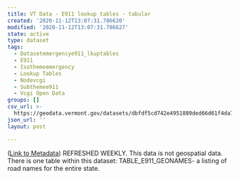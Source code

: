 ```yaml
---
title: VT Data - E911 lookup tables - tabular
created: '2020-11-12T13:07:31.786620'
modified: '2020-11-12T13:07:31.786627'
state: active
type: dataset
tags:
  - Datasetemergencye911_lkuptables
  - E911
  - Isothemeemergency
  - Lookup Tables
  - Nodevcgi
  - Subthemee911
  - Vcgi Open Data
groups: []
csv_url: >-
  https://geodata.vermont.gov/datasets/dbfdf5cd742e4951889ded66d61f4da7_34.csv?outSR=%7B%22latestWkid%22%3A32145%2C%22wkid%22%3A32145%7D
json_url: ''
layout: post

---
```

(<a href='http://maps.vcgi.vermont.gov/gisdata/metadata/EmergencyE911_LKUPTABLES.htm' target='_blank'>Link to Metadata</a>) REFRESHED WEEKLY. This data is not geospatial data. There is one table within this dataset: TABLE_E911_GEONAMES- a listing of road names for the entire state.
